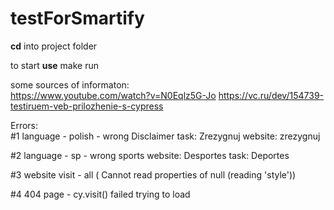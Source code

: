 # testForSmartify

**cd** into project folder

to start
**use** make run



 
some sources of informaton: <br />
https://www.youtube.com/watch?v=N0Eqlz5G-Jo
https://vc.ru/dev/154739-testiruem-veb-prilozhenie-s-cypress



Errors: <br />
#1
language - polish - wrong Disclaimer 
task:    Zrezygnuj
website: zrezygnuj

#2
language - sp - wrong sports
website: Desportes
task:    Deportes

#3
website visit - all ( Cannot read properties of null (reading 'style'))

#4
404 page - cy.visit() failed trying to load

